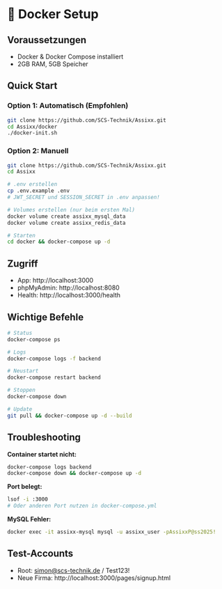 # 🐳 Docker Setup

## Voraussetzungen

- Docker & Docker Compose installiert
- 2GB RAM, 5GB Speicher

## Quick Start

### Option 1: Automatisch (Empfohlen)

```bash
git clone https://github.com/SCS-Technik/Assixx.git
cd Assixx/docker
./docker-init.sh
```

### Option 2: Manuell

```bash
git clone https://github.com/SCS-Technik/Assixx.git
cd Assixx

# .env erstellen
cp .env.example .env
# JWT_SECRET und SESSION_SECRET in .env anpassen!

# Volumes erstellen (nur beim ersten Mal)
docker volume create assixx_mysql_data
docker volume create assixx_redis_data

# Starten
cd docker && docker-compose up -d
```

## Zugriff

- App: http://localhost:3000
- phpMyAdmin: http://localhost:8080
- Health: http://localhost:3000/health

## Wichtige Befehle

```bash
# Status
docker-compose ps

# Logs
docker-compose logs -f backend

# Neustart
docker-compose restart backend

# Stoppen
docker-compose down

# Update
git pull && docker-compose up -d --build
```

## Troubleshooting

**Container startet nicht:**

```bash
docker-compose logs backend
docker-compose down && docker-compose up -d
```

**Port belegt:**

```bash
lsof -i :3000
# Oder anderen Port nutzen in docker-compose.yml
```

**MySQL Fehler:**

```bash
docker exec -it assixx-mysql mysql -u assixx_user -pAssixxP@ss2025!
```

## Test-Accounts

- Root: simon@scs-technik.de / Test123!
- Neue Firma: http://localhost:3000/pages/signup.html
